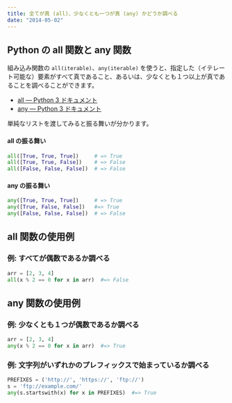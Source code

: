 ```yaml
---
title: 全てが真 (all)、少なくとも一つが真 (any) かどうか調べる
date: "2014-05-02"
---
```


Python の all 関数と any 関数
----

組み込み関数の `all(iterable)`、`any(iterable)` を使うと、指定した（イテレート可能な）要素がすべて真であること、あるいは、少なくとも１つ以上が真であることを調べることができます。

* [all — Python 3 ドキュメント](http://docs.python.jp/3/library/functions.html#all)
* [any — Python 3 ドキュメント](http://docs.python.jp/3/library/functions.html#any)

単純なリストを渡してみると振る舞いが分かります。

#### all の振る舞い

```python
all([True, True, True])     # => True
all([True, True, False])    # => False
all([False, False, False])  # => False
```

#### any の振る舞い

```python
any([True, True, True])     # => True
any([True, False, False])   #=> True
any([False, False, False])  # => False
```


all 関数の使用例
----

### 例: すべてが偶数であるか調べる

```python
arr = [2, 3, 4]
all(x % 2 == 0 for x in arr)  #=> False
```

any 関数の使用例
----

### 例: 少なくとも１つが偶数であるか調べる

```python
arr = [2, 3, 4]
any(x % 2 == 0 for x in arr)  #=> True
```

### 例: 文字列がいずれかのプレフィックスで始まっているか調べる

```python
PREFIXES = ('http://', 'https://', 'ftp://')
s = 'ftp://example.com/'
any(s.startswith(x) for x in PREFIXES)  #=> True
```

